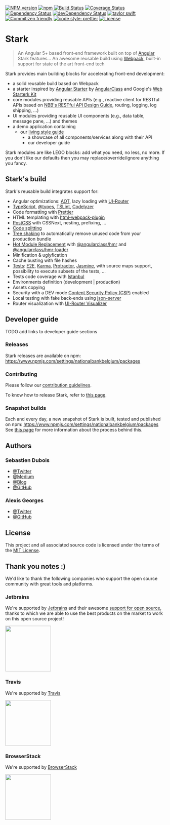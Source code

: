 [![NPM version](https://img.shields.io/npm/v/@nationalbankbelgium/stark-core.svg)](https://www.npmjs.com/package/@nationalbankbelgium/stark-core)
[![npm](https://img.shields.io/npm/dm/@nationalbankbelgium/stark-core.svg)](https://www.npmjs.com/package/@nationalbankbelgium/stark-core)
[![Build Status](https://travis-ci.org/NationalBankBelgium/stark.svg?branch=master)](https://travis-ci.org/NationalBankBelgium/stark)
[![Coverage Status](https://coveralls.io/repos/github/NationalBankBelgium/stark/badge.svg?branch=master)](https://coveralls.io/github/NationalBankBelgium/stark?branch=master)
[![Dependency Status](https://david-dm.org/NationalBankBelgium/stark.svg)](https://david-dm.org/NationalBankBelgium/stark)
[![devDependency Status](https://david-dm.org/NationalBankBelgium/stark/dev-status.svg)](https://david-dm.org/NationalBankBelgium/stark#info=devDependencies)
[![taylor swift](https://img.shields.io/badge/secured%20by-taylor%20swift-brightgreen.svg)](https://twitter.com/SwiftOnSecurity)
[![Commitizen friendly](https://img.shields.io/badge/commitizen-friendly-brightgreen.svg)](http://commitizen.github.io/cz-cli/)
[![code style: prettier](https://img.shields.io/badge/code_style-prettier-ff69b4.svg?style=flat-square)](https://github.com/prettier/prettier)
[![License](https://img.shields.io/cocoapods/l/AFNetworking.svg)](LICENSE)

# Stark

> An Angular 5+ based front-end framework built on top of [Angular](https://angular.io)
> Stark features... An awesome reusable build using [Webpack](https://webpack.js.org/), built-in support for state of the art front-end tech  

Stark provides main building blocks for accelerating front-end development:
* a solid reusable build based on Webpack  
* a starter inspired by [Angular Starter](https://github.com/gdi2290/angular-starter) by [AngularClass](https://angularclass.com) and Google's [Web Starterk Kit](https://github.com/google/web-starter-kit)
* core modules providing reusable APIs (e.g., reactive client for RESTful APIs based on [NBB's RESTful API Design Guide](https://github.com/NationalBankBelgium/REST-API-Design-Guide/wiki), routing, logging, log shipping, ...)
* UI modules providing reusable UI components (e.g., data table, message pane, ...) and themes
* a demo application containing
  * our [living style guide](https://www.smashingmagazine.com/2016/05/creating-a-living-style-guide-case-study/)
	* a showcase of all components/services along with their API
	* our developer guide

Stark modules are like LEGO blocks: add what you need, no less, no more. If you don't like our defaults then you may replace/override/ignore anything you fancy.  

## Stark's build
Stark's reusable build integrates support for:

* Angular optimizations: [AOT](https://angular.io/docs/ts/latest/cookbook/aot-compiler.html), lazy loading with [UI-Router](https://github.com/angular-ui/ui-router)
* [TypeScript](https://www.typescriptlang.org/), [@types](https://www.npmjs.com/~types), [TSLint](http://palantir.github.io/tslint/), [Codelyzer](https://github.com/mgechev/codelyzer)
* Code formatting with [Prettier](https://prettier.io/)
* HTML templating with [html-webpack-plugin](https://github.com/jantimon/html-webpack-plugin)
* [PostCSS](http://postcss.org/) with CSSNext, nesting, prefixing, ...
* [Code splitting](https://robertknight.github.io/posts/webpack-dll-plugins/)
* [Tree shaking](https://webpack.js.org/guides/tree-shaking/) to automatically remove unused code from your production bundle
* [Hot Module Replacement](https://webpack.github.io/docs/hot-module-replacement-with-webpack.html) with [@angularclass/hmr](https://github.com/angularclass/angular-hmr) and [@angularclass/hmr-loader](https://github.com/angularclass/angular-hmr-loader)
* Minification & uglyfication
* Cache busting with file hashes
* [Tests](https://angular.io/docs/ts/latest/guide/testing.html): [E2E](https://angular.github.io/protractor/#/faq#what-s-the-difference-between-karma-and-protractor-when-do-i-use-which-), [Karma](https://karma-runner.github.io/), [Protractor](https://angular.github.io/protractor/), [Jasmine](https://github.com/jasmine/jasmine), with source maps support, possibility to execute subsets of the tests, ...
* Tests code coverage with [Istanbul](https://github.com/gotwarlost/istanbul)
* Environments definition (development | production)
* Assets copying
* Security with a DEV mode [Content Security Policy (CSP)](https://content-security-policy.com/) enabled
* Local testing with fake back-ends using [json-server](https://github.com/typicode/json-server)
* Router visualization with [UI-Router Visualizer](https://github.com/ui-router/visualizer)

## Developer guide
TODO add links to developer guide sections

### Releases
Stark releases are available on npm: https://www.npmjs.com/settings/nationalbankbelgium/packages

### Contributing
Please follow our [contribution guidelines](/CONTRIBUTING.md).

To know how to release Stark, refer to [this page](/RELEASE.md).

### Snapshot builds
Each and every day, a new snapshot of Stark is built, tested and published on npm: https://www.npmjs.com/settings/nationalbankbelgium/packages
See [this page](/SNAPSHOTS.md) for more information about the process behind this.

## Authors

### Sebastien Dubois
* [@Twitter](https://twitter.com/dSebastien)
* [@Medium](https://medium.com/@dSebastien)
* [@Blog](https://www.dsebastien.net)
* [@GitHub](https://github.com/dSebastien)

### Alexis Georges
* [@Twitter](https://twitter.com/SuperITMan_BE)
* [@GitHub](https://github.com/SuperITMan)

## License
This project and all associated source code is licensed under the terms of the [MIT License](/LICENSE).

## Thank you notes :)
We'd like to thank the following companies who support the open source community with great tools and platforms.

### Jetbrains
We're supported by [Jetbrains](https://www.jetbrains.com) and their awesome [support for open source](https://www.jetbrains.com/buy/opensource/), thanks to which we are able to use the best products on the market to work on this open source project!

<a href="https://www.jetbrains.com"><img src="http://www.underconsideration.com/brandnew/archives/jetbrains_logo_detail.jpg" width="144px"></a>

### Travis
We're supported by [Travis](https://travis-ci.org/)

<a href="https://travis-ci.org/"><img src="https://travis-ci.com/images/logos/TravisCI-Full-Color.png" width="144px"></a>

### BrowserStack
We're supported by [BrowserStack](https://www.browserstack.com)

<a href="https://www.browserstack.com"><img src="https://bstacksupport.zendesk.com/attachments/token/22M109zCUfkKcqXrJKzapE2f7/?name=browserstack-logo-600x315.png" width="144px"></a>



